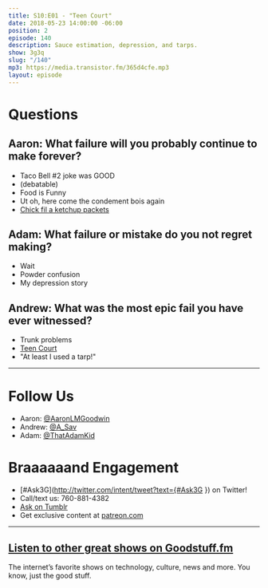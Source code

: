 ```yaml
---
title: S10:E01 - "Teen Court"
date: 2018-05-23 14:00:00 -06:00
position: 2
episode: 140
description: Sauce estimation, depression, and tarps.
show: 3g3q
slug: "/140"
mp3: https://media.transistor.fm/365d4cfe.mp3
layout: episode
---
```


# Questions 

## Aaron: What failure will you probably continue to make forever?
- Taco Bell #2 joke was GOOD
- (debatable)
- Food is Funny
- Ut oh, here come the condement bois again
- [Chick fil a ketchup packets](http://l.gdwn.co/UDFUGP.jpg)

## Adam: What failure or mistake do you not regret making?
- Wait
- Powder confusion
- My depression story

## Andrew: What was the most epic fail you have ever witnessed?
- Trunk problems
- [Teen Court](https://courts.ky.gov/aoc/familyjuvenile/teencourt/Pages/default.aspx) 
- "At least I used a tarp!"


***
# Follow Us
* Aaron: [@AaronLMGoodwin](http://twitter.com/aaronlmgoodwin)
* Andrew: [@A_Sav](http://twitter.com/a_sav)
* Adam: [@ThatAdamKid](http://twitter.com/thatadamkid)

# Braaaaaand Engagement
* [#Ask3G](http://twitter.com/intent/tweet?text={#Ask3G }) on Twitter!
* Call/text us: 760-881-4382
* [Ask on Tumblr](http://3g3q.co/ask)
* Get exclusive content at [patreon.com](http://www.patreon.com/3g3q)

***

## [Listen to other great shows on Goodstuff.fm](http://goodstuff.fm/)
The internet’s favorite shows on technology, culture, news and more. You know, just the good stuff.